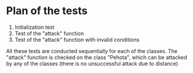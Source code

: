 # Plan of the tests
1. Initialization test
2. Test of the "attack" function
3. Test of the "attack" function with invalid conditions

All these tests are conducted sequentially for each of the classes. 
The "attack" function is checked on the class "Pehota", 
which can be attacked by any of the classes 
(there is no unsuccessful attack due to distance)
